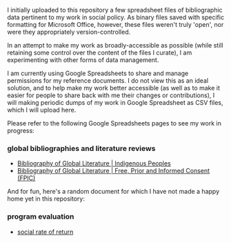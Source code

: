 I initially uploaded to this repository a few spreadsheet files of bibliographic data pertinent to my work in social policy.  As binary files saved with specific formatting for Microsoft Office, however, these files weren't truly 'open', nor were they appropriately version-controlled.

In an attempt to make my work as broadly-accessible as possible (while still retaining some control over the content of the files I curate), I am experimenting with other forms of data management.

I am currently using Google Spreadsheets to share and manage permissions for my reference documents. I do not view this as an ideal solution, and to help make my work better accessible (as well as to make it easier for people to share back with me their changes or contributions), I will making periodic dumps of my  work in Google Spreadsheet as CSV files, which I will upload here.

Please refer to the following Google Spreadsheets pages to see my work in progress:


### global bibliographies and literature reviews

- [Bibliography of Global Literature | Indigenous Peoples](https://docs.google.com/spreadsheets/d/1FRZmmiQBy28r2ppK3HZP7GHrQ46PeZxkjXGpibMLGEg/edit?usp=sharing "000-bib_Indigenous-Peoples")
- [Bibliography of Global Literature | Free, Prior and Informed Consent (FPIC)](https://docs.google.com/spreadsheets/d/1OQPStYq9bY1Es3YjBUylFVtZd81bYRAgsmqQvKMQa00/edit?usp=sharing "bibliography_FPIC_free-prior-and-informed-consent")

And for fun, here's a random document for which I have not made a happy home yet in this repository:

### program evaluation

- [social rate of return](https://docs.google.com/spreadsheets/d/1LV-8LiSxrv3JMRGIZULNBhwJmGnLXNllA1j_dODTdyw/edit?usp=sharing)
